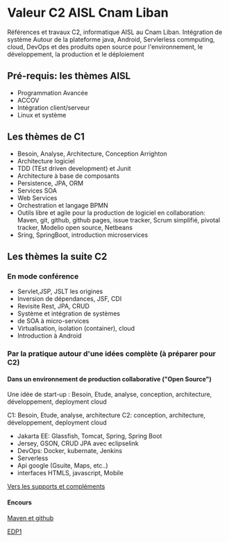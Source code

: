 # Valeur C2 AISL Cnam Liban

Références et  travaux C2, informatique AISL au Cnam Liban. Intégration de système Autour de la plateforme java, Android, Servlerless commputing, cloud, DevOps et des produits open source pour l'environnement, le développement, la production et le déploiement

## Pré-requis: les thèmes AISL 
* Programmation Avancée
* ACCOV
* Intégration client/serveur
* Linux et système


## Les thèmes de C1
* Besoin, Analyse, Architecture, Conception Arrighton
* Architecture logiciel
* TDD (TEst driven development) et Junit
* Architecture à base de composants
* Persistence, JPA, ORM
* Services SOA
* Web Services
* Orchestration et langage BPMN 
* Outils libre et agile pour la production de logiciel en collaboration: Maven, git, github, github pages, issue tracker, Scrum simplifié, pivotal tracker, Modelio open source, Netbeans
* Sring, SpringBoot, introduction microservices

## Les thèmes la suite C2

### En mode conférence
* Servlet,JSP, JSLT les origines
* Inversion de dépendances, JSF, CDI 
* Revisite Rest, JPA, CRUD
* Système et intégration de systèmes
* de SOA à micro-services
* Virtualisation, isolation (container), cloud
* Introduction à Android


### Par la pratique autour d'une idées complète (à préparer pour C2)

#### Dans un environnement de production collaborative ("Open Source") 

Une idée de start-up : Besoin, Etude, analyse, conception, architecture, développement, deployment cloud

C1:  Besoin, Etude, analyse, architecture
C2:  conception, architecture, développement, deployment cloud

* Jakarta EE: Glassfish, Tomcat, Spring, Spring Boot
* Jersey, GSON, CRUD JPA avec eclipselink
* DevOps: Docker, kubernate, Jenkins 
* Serverless 
* Api google (Gsuite, Maps, etc..)
* interfaces HTMLS, javascript, Mobile

[Vers les supports et compléments](support)

#### Encours

[Maven et github](/C1/MavenEtGithub/)

[EDP1](/C1/EDP/edp1/)